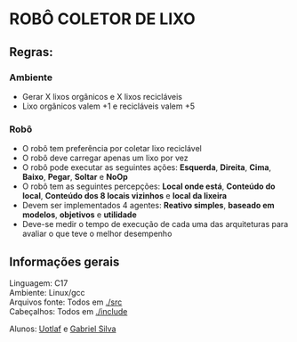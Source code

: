# ROBÔ COLETOR DE LIXO

## Regras:
### Ambiente
- Gerar X lixos orgânicos e X lixos recicláveis
- Lixo orgânicos valem +1 e recicláveis valem +5

### Robô
- O robô tem preferência por coletar lixo reciclável
- O robô deve carregar apenas um lixo por vez
- O robô pode executar as seguintes ações: **Esquerda**, **Direita**, **Cima**, **Baixo**, **Pegar**, **Soltar** e **NoOp**
- O robô tem as seguintes percepções: **Local onde está**, **Conteúdo do local**, **Conteúdo dos 8 locais vizinhos** e **local da lixeira**
- Devem ser implementados 4 agentes: **Reativo simples**, **baseado em modelos**, **objetivos** e **utilidade**
- Deve-se medir o tempo de execução de cada uma das arquiteturas para avaliar o que teve o melhor desempenho

## Informações gerais
Linguagem: C17 \
Ambiente: Linux/gcc \
Arquivos fonte: Todos em [./src](./src) \
Cabeçalhos: Todos em [./include](./include)

Alunos: [Uotlaf](https://github.com/uotlaf/) e [Gabriel Silva](https://github.com/gabrielsilva28)